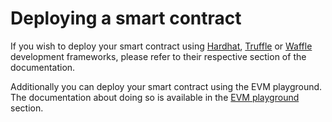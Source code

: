 # Deploying a smart contract

If you wish to deploy your smart contract using [Hardhat](../../examples/hardhat-tutorials/), [Truffle](../../examples/truffle-tutorials/) or [Waffle](../../examples/waffle-tutorials.md) development frameworks, please refer to their respective section of the documentation.

Additionally you can deploy your smart contract using the EVM playground. The documentation about doing so is available in the [EVM playground](../evm-playground/) section.
